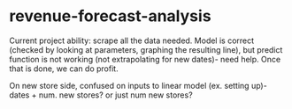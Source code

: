 # revenue-forecast-analysis
Current project ability: scrape all the data needed. Model is correct (checked by looking at parameters, graphing the resulting line), but predict function is not working (not extrapolating for new dates)- need help. Once that is done, we can do profit.

On new store side, confused on inputs to linear model (ex. setting up)- dates + num. new stores? or just num new stores?


